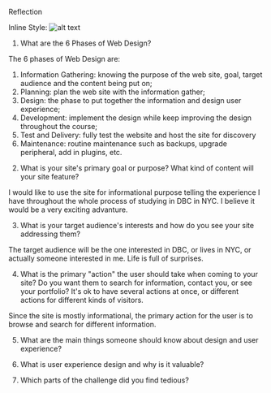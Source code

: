 Reflection

Inline Style:
![alt text](/imgs/site-map.png)

1. What are the 6 Phases of Web Design?

The 6 phases of Web Design are:
  1) Information Gathering: knowing the purpose of the web site, goal, target audience and the content being put on;
  2) Planning: plan the web site with the information gather;
  3) Design: the phase to put together the information and design user experience;
  4) Development: implement the design while keep improving the design throughout the course;
  5) Test and Delivery: fully test the website and host the site for discovery
  6) Maintenance: routine maintenance such as backups, upgrade peripheral, add in plugins, etc.


2. What is your site's primary goal or purpose? What kind of content will your site feature?

I would like to use the site for informational purpose telling the experience I have throughout the whole process of studying in DBC in NYC. I believe it would be a very exciting advanture.

3. What is your target audience's interests and how do you see your site addressing them?

The target audience will be the one interested in DBC, or lives in NYC, or actually someone interested in me. Life is full of surprises.

4. What is the primary "action" the user should take when coming to your site? Do you want them to search for information, contact you, or see your portfolio? It's ok to have several actions at once, or different actions for different kinds of visitors.

Since the site is mostly informational, the primary action for the user is to browse and search for different information.

5. What are the main things someone should know about design and user experience?



6. What is user experience design and why is it valuable?

7. Which parts of the challenge did you find tedious?


